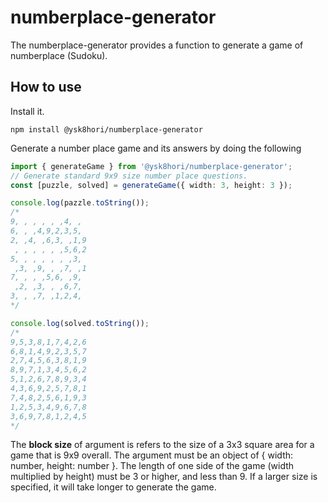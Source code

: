 # numberplace-generator

The numberplace-generator provides a function to generate a game of numberplace (Sudoku).

## How to use

Install it.

```shell
npm install @ysk8hori/numberplace-generator
```

Generate a number place game and its answers by doing the following

```typescript
import { generateGame } from '@ysk8hori/numberplace-generator';
// Generate standard 9x9 size number place questions.
const [puzzle, solved] = generateGame({ width: 3, height: 3 });

console.log(pazzle.toString());
/*
9, , , , , ,4, , 
6, , ,4,9,2,3,5, 
2, ,4, ,6,3, ,1,9
 , , , , , ,5,6,2
5, , , , , , ,3, 
 ,3, ,9, , ,7, ,1
7, , , ,5,6, ,9, 
 ,2, ,3, , ,6,7, 
3, , ,7, ,1,2,4, 
*/

console.log(solved.toString());
/*
9,5,3,8,1,7,4,2,6
6,8,1,4,9,2,3,5,7
2,7,4,5,6,3,8,1,9
8,9,7,1,3,4,5,6,2
5,1,2,6,7,8,9,3,4
4,3,6,9,2,5,7,8,1
7,4,8,2,5,6,1,9,3
1,2,5,3,4,9,6,7,8
3,6,9,7,8,1,2,4,5
*/
```

The **block size** of argument is refers to the size of a 3x3 square area for a game that is 9x9 overall. The argument must be an object of { width: number, height: number }.
The length of one side of the game (width multiplied by height) must be 3 or higher, and less than 9. If a larger size is specified, it will take longer to generate the game.

